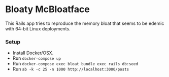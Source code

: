 # Bloaty McBloatface

This Rails app tries to reproduce the memory bloat that seems to be
edemic with 64-bit Linux deployments.

### Setup

* Install Docker/OSX.
* Run `docker-compose up`
* Run `docker-compose exec bloat bundle exec rails db:seed`
* Run `ab -k -c 25 -n 1000 http://localhost:3000/posts`
